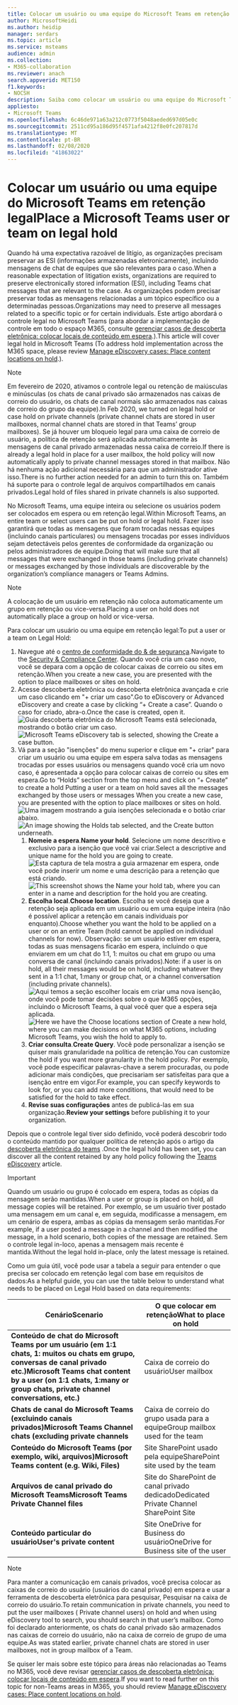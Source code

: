 ```yaml
---
title: Colocar um usuário ou uma equipe do Microsoft Teams em retenção legal
author: MicrosoftHeidi
ms.author: heidip
manager: serdars
ms.topic: article
ms.service: msteams
audience: admin
ms.collection:
- M365-collaboration
ms.reviewer: anach
search.appverid: MET150
f1.keywords:
- NOCSH
description: Saiba como colocar um usuário ou uma equipe do Microsoft Teams em retenção legal usando o Centro de Segurança e Conformidade, e saiba o que necessita de uma retenção legal com base nas exigências de dados.
appliesto:
- Microsoft Teams
ms.openlocfilehash: 6c46de971a63a212c0773f5048aeded697d05e0c
ms.sourcegitcommit: 2511cd95a186d95f4571afa4212f8e0fc207817d
ms.translationtype: MT
ms.contentlocale: pt-BR
ms.lasthandoff: 02/08/2020
ms.locfileid: "41863022"
---
```

<a name="place-a-microsoft-teams-user-or-team-on-legal-hold"></a><span data-ttu-id="bb341-103">Colocar um usuário ou uma equipe do Microsoft Teams em retenção legal</span><span class="sxs-lookup"><span data-stu-id="bb341-103">Place a Microsoft Teams user or team on legal hold</span></span>
==================================================

<span data-ttu-id="bb341-104">Quando há uma expectativa razoável de litígio, as organizações precisam preservar as ESI (informações armazenadas eletronicamente), incluindo mensagens de chat de equipes que são relevantes para o caso.</span><span class="sxs-lookup"><span data-stu-id="bb341-104">When a reasonable expectation of litigation exists, organizations are required to preserve electronically stored information (ESI), including Teams chat messages that are relevant to the case.</span></span> <span data-ttu-id="bb341-105">As organizações podem precisar preservar todas as mensagens relacionadas a um tópico específico ou a determinadas pessoas.</span><span class="sxs-lookup"><span data-stu-id="bb341-105">Organizations may need to preserve all messages related to a specific topic or for certain individuals.</span></span> <span data-ttu-id="bb341-106">Este artigo abordará o controle legal no Microsoft Teams (para abordar a implementação de controle em todo o espaço M365, consulte [gerenciar casos de descoberta eletrônica: colocar locais de conteúdo em espera](https://docs.microsoft.com/microsoft-365/compliance/ediscovery-cases#step-4-place-content-locations-on-hold).).</span><span class="sxs-lookup"><span data-stu-id="bb341-106">This article will cover legal hold in Microsoft Teams (To address hold implementation across the M365 space, please review [Manage eDiscovery cases: Place content locations on hold](https://docs.microsoft.com/microsoft-365/compliance/ediscovery-cases#step-4-place-content-locations-on-hold).).</span></span>

> [!NOTE]
> <span data-ttu-id="bb341-107">Em fevereiro de 2020, ativamos o controle legal ou retenção de maiúsculas e minúsculas (os chats de canal privado são armazenados nas caixas de correio do usuário, os chats de canal normais são armazenados nas caixas de correio do grupo da equipe).</span><span class="sxs-lookup"><span data-stu-id="bb341-107">In Feb 2020, we turned on legal hold or case hold on private channels (private channel chats are stored in user mailboxes, normal channel chats are stored in that Teams’ group mailboxes).</span></span> <span data-ttu-id="bb341-108">Se já houver um bloqueio legal para uma caixa de correio de usuário, a política de retenção será aplicada automaticamente às mensagens de canal privado armazenadas nessa caixa de correio.</span><span class="sxs-lookup"><span data-stu-id="bb341-108">If there is already a legal hold in place for a user mailbox, the hold policy will now automatically apply to private channel messages stored in that mailbox.</span></span> <span data-ttu-id="bb341-109">Não há nenhuma ação adicional necessária para que um administrador ative isso.</span><span class="sxs-lookup"><span data-stu-id="bb341-109">There is no further action needed for an admin to turn this on.</span></span> <span data-ttu-id="bb341-110">Também há suporte para o controle legal de arquivos compartilhados em canais privados.</span><span class="sxs-lookup"><span data-stu-id="bb341-110">Legal hold of files shared in private channels is also supported.</span></span>

<span data-ttu-id="bb341-111">No Microsoft Teams, uma equipe inteira ou selecione os usuários podem ser colocados em espera ou em retenção legal.</span><span class="sxs-lookup"><span data-stu-id="bb341-111">Within Microsoft Teams, an entire team or select users can be put on hold or legal hold.</span></span> <span data-ttu-id="bb341-112">Fazer isso garantirá que todas as mensagens que foram trocadas nessas equipes (incluindo canais particulares) ou mensagens trocadas por esses indivíduos sejam detectáveis pelos gerentes de conformidade da organização ou pelos administradores de equipe.</span><span class="sxs-lookup"><span data-stu-id="bb341-112">Doing that will make sure that all messages that were exchanged in those teams (including private channels) or messages exchanged by those individuals are discoverable by the organization’s compliance managers or Teams Admins.</span></span>

> [!NOTE]
> <span data-ttu-id="bb341-113">A colocação de um usuário em retenção não coloca automaticamente um grupo em retenção ou vice-versa.</span><span class="sxs-lookup"><span data-stu-id="bb341-113">Placing a user on hold does not automatically place a group on hold or vice-versa.</span></span>

<span data-ttu-id="bb341-114">Para colocar um usuário ou uma equipe em retenção legal:</span><span class="sxs-lookup"><span data-stu-id="bb341-114">To put a user or a team on Legal Hold:</span></span>

1. <span data-ttu-id="bb341-115">Navegue até o [centro de conformidade do & de segurança](https://go.microsoft.com/fwlink/?linkid=854628).</span><span class="sxs-lookup"><span data-stu-id="bb341-115">Navigate to the [Security & Compliance Center](https://go.microsoft.com/fwlink/?linkid=854628).</span></span> <span data-ttu-id="bb341-116">Quando você cria um caso novo, você se depara com a opção de colocar caixas de correio ou sites em retenção.</span><span class="sxs-lookup"><span data-stu-id="bb341-116">When you create a new case, you are presented with the option to place mailboxes or sites on hold.</span></span>
1. <span data-ttu-id="bb341-117">Acesse descoberta eletrônica ou descoberta eletrônica avançada e crie um caso clicando em "+ criar um caso".</span><span class="sxs-lookup"><span data-stu-id="bb341-117">Go to eDiscovery or Advanced eDiscovery and create a case by clicking “+ Create a case”.</span></span> <span data-ttu-id="bb341-118">Quando o caso for criado, abra-o.</span><span class="sxs-lookup"><span data-stu-id="bb341-118">Once the case is created, open it.</span></span>
<span data-ttu-id="bb341-119">![Guia descoberta eletrônica do Microsoft Teams está selecionada, mostrando o botão criar um caso.](media/LegalHold1.png)</span><span class="sxs-lookup"><span data-stu-id="bb341-119">![Microsoft Teams eDiscovery tab is selected, showing the Create a case button.](media/LegalHold1.png)</span></span>
1. <span data-ttu-id="bb341-120">Vá para a seção "isenções" do menu superior e clique em "+ criar" para criar um usuário ou uma equipe em espera salva todas as mensagens trocadas por esses usuários ou mensagens quando você cria um novo caso, é apresentada a opção para colocar caixas de correio ou sites em espera.</span><span class="sxs-lookup"><span data-stu-id="bb341-120">Go to “Holds” section from the top menu and click on “+ Create” to create a hold Putting a user or a team on hold saves all the messages exchanged by those users or messages When you create a new case, you are presented with the option to place mailboxes or sites on hold.</span></span>
<span data-ttu-id="bb341-121">![Uma imagem mostrando a guia isenções selecionada e o botão criar abaixo.](media/LegalHold2.png)</span><span class="sxs-lookup"><span data-stu-id="bb341-121">![An image showing the Holds tab selected, and the Create button underneath.](media/LegalHold2.png)</span></span>
    1. <span data-ttu-id="bb341-122">**Nomeie a espera**.</span><span class="sxs-lookup"><span data-stu-id="bb341-122">**Name your hold**.</span></span> <span data-ttu-id="bb341-123">Selecione um nome descritivo e exclusivo para a isenção que você vai criar.</span><span class="sxs-lookup"><span data-stu-id="bb341-123">Select a descriptive and unique name for the hold you are going to create.</span></span>
<span data-ttu-id="bb341-124">![Esta captura de tela mostra a guia armazenar em espera, onde você pode inserir um nome e uma descrição para a retenção que está criando.](media/LegalHold3.png)</span><span class="sxs-lookup"><span data-stu-id="bb341-124">![This screenshot shows the Name your hold tab, where you can enter in a name and description for the hold you are creating.](media/LegalHold3.png)</span></span>
    1. <span data-ttu-id="bb341-125">**Escolha local**.</span><span class="sxs-lookup"><span data-stu-id="bb341-125">**Choose location**.</span></span> <span data-ttu-id="bb341-126">Escolha se você deseja que a retenção seja aplicada em um usuário ou em uma equipe inteira (não é possível aplicar a retenção em canais individuais por enquanto).</span><span class="sxs-lookup"><span data-stu-id="bb341-126">Choose whether you want the hold to be applied on a user or on an entire Team (hold cannot be applied on individual channels for now).</span></span> <span data-ttu-id="bb341-127">Observação: se um usuário estiver em espera, todas as suas mensagens ficarão em espera, incluindo o que enviarem em um chat do 1:1, 1: muitos ou chat em grupo ou uma conversa de canal (incluindo canais privados).</span><span class="sxs-lookup"><span data-stu-id="bb341-127">Note: if a user is on hold, all their messages would be on hold, including whatever they sent in a 1:1 chat, 1:many or group chat, or a channel conversation (including private channels).</span></span>
    <span data-ttu-id="bb341-128">![Aqui temos a seção escolher locais em criar uma nova isenção, onde você pode tomar decisões sobre o que M365 opções, incluindo o Microsoft Teams, à qual você quer que a espera seja aplicada.](media/LegalHold4.png)</span><span class="sxs-lookup"><span data-stu-id="bb341-128">![Here we have the Choose locations section of Create a new hold, where you can make decisions on what M365 options, including Microsoft Teams, you wish the hold to apply to.](media/LegalHold4.png)</span></span>
    1. <span data-ttu-id="bb341-129">**Criar consulta**.</span><span class="sxs-lookup"><span data-stu-id="bb341-129">**Create Query**.</span></span> <span data-ttu-id="bb341-130">Você pode personalizar a isenção se quiser mais granularidade na política de retenção.</span><span class="sxs-lookup"><span data-stu-id="bb341-130">You can customize the hold if you want more granularity in the hold policy.</span></span> <span data-ttu-id="bb341-131">Por exemplo, você pode especificar palavras-chave a serem procuradas, ou pode adicionar mais condições, que precisariam ser satisfeitas para que a isenção entre em vigor.</span><span class="sxs-lookup"><span data-stu-id="bb341-131">For example, you can specify keywords to look for, or you can add more conditions, that would need to be satisfied for the hold to take effect.</span></span>
    1. <span data-ttu-id="bb341-132">**Revise suas configurações** antes de publicá-las em sua organização.</span><span class="sxs-lookup"><span data-stu-id="bb341-132">**Review your settings** before publishing it to your organization.</span></span>

<span data-ttu-id="bb341-133">Depois que o controle legal tiver sido definido, você poderá descobrir todo o conteúdo mantido por qualquer política de retenção após o artigo da [descoberta eletrônica do teams](eDiscovery-investigation.md) .</span><span class="sxs-lookup"><span data-stu-id="bb341-133">Once the legal hold has been set, you can discover all the content retained by any hold policy following the [Teams eDiscovery](eDiscovery-investigation.md) article.</span></span>

> [!IMPORTANT]
> <span data-ttu-id="bb341-134">Quando um usuário ou grupo é colocado em espera, todas as cópias da mensagem serão mantidas.</span><span class="sxs-lookup"><span data-stu-id="bb341-134">When a user or group is placed on hold, all message copies will be retained.</span></span> <span data-ttu-id="bb341-135">Por exemplo, se um usuário tiver postado uma mensagem em um canal e, em seguida, modificasse a mensagem, em um cenário de espera, ambas as cópias da mensagem serão mantidas.</span><span class="sxs-lookup"><span data-stu-id="bb341-135">For example, if a user posted a message in a channel and then modified the message, in a hold scenario, both copies of the message are retained.</span></span> <span data-ttu-id="bb341-136">Sem o controle legal in-loco, apenas a mensagem mais recente é mantida.</span><span class="sxs-lookup"><span data-stu-id="bb341-136">Without the legal hold in-place, only the latest message is retained.</span></span>

<span data-ttu-id="bb341-137">Como um guia útil, você pode usar a tabela a seguir para entender o que precisa ser colocado em retenção legal com base em requisitos de dados:</span><span class="sxs-lookup"><span data-stu-id="bb341-137">As a helpful guide, you can use the table below to understand what needs to be placed on Legal Hold based on data requirements:</span></span>

|<span data-ttu-id="bb341-138">Cenário</span><span class="sxs-lookup"><span data-stu-id="bb341-138">Scenario</span></span>  |<span data-ttu-id="bb341-139">O que colocar em retenção</span><span class="sxs-lookup"><span data-stu-id="bb341-139">What to place on hold</span></span>  |
|---------|---------|
|<span data-ttu-id="bb341-140">**Conteúdo de chat do Microsoft Teams por um usuário (em 1:1 chats, 1: muitos ou chats em grupo, conversas de canal privado etc.)**</span><span class="sxs-lookup"><span data-stu-id="bb341-140">**Microsoft Teams chat content by a user (on 1:1 chats, 1:many or group chats, private channel conversations, etc.)**</span></span>     |<span data-ttu-id="bb341-141">Caixa de correio do usuário</span><span class="sxs-lookup"><span data-stu-id="bb341-141">User mailbox</span></span>         |
|<span data-ttu-id="bb341-142">**Chats de canal do Microsoft Teams (excluindo canais privados)**</span><span class="sxs-lookup"><span data-stu-id="bb341-142">**Microsoft Teams Channel chats (excluding private channels**</span></span>    |<span data-ttu-id="bb341-143">Caixa de correio do grupo usada para a equipe</span><span class="sxs-lookup"><span data-stu-id="bb341-143">Group mailbox used for the team</span></span>         |
|<span data-ttu-id="bb341-144">**Conteúdo do Microsoft Teams (por exemplo, wiki, arquivos)**</span><span class="sxs-lookup"><span data-stu-id="bb341-144">**Microsoft Teams content (e.g. Wiki, Files)**</span></span>     |<span data-ttu-id="bb341-145">Site SharePoint usado pela equipe</span><span class="sxs-lookup"><span data-stu-id="bb341-145">SharePoint site used by the team</span></span>         |
|<span data-ttu-id="bb341-146">**Arquivos de canal privado do Microsoft Teams**</span><span class="sxs-lookup"><span data-stu-id="bb341-146">**Microsoft Teams Private Channel files**</span></span>     |<span data-ttu-id="bb341-147">Site do SharePoint de canal privado dedicado</span><span class="sxs-lookup"><span data-stu-id="bb341-147">Dedicated Private Channel SharePoint Site</span></span>     |
|<span data-ttu-id="bb341-148">**Conteúdo particular do usuário**</span><span class="sxs-lookup"><span data-stu-id="bb341-148">**User's private content**</span></span>     |<span data-ttu-id="bb341-149">Site OneDrive for Business do usuário</span><span class="sxs-lookup"><span data-stu-id="bb341-149">OneDrive for Business site of the user</span></span>         |

> [!NOTE]
> <span data-ttu-id="bb341-150">Para manter a comunicação em canais privados, você precisa colocar as caixas de correio do usuário (usuários do canal privado) em espera e usar a ferramenta de descoberta eletrônica para pesquisar, Pesquisar na caixa de correio do usuário.</span><span class="sxs-lookup"><span data-stu-id="bb341-150">To retain communication in private channels, you need to put the user mailboxes ( Private channel users) on hold and when using eDiscovery tool to search, you should search in that user’s mailbox.</span></span> <span data-ttu-id="bb341-151">Como foi declarado anteriormente, os chats do canal privado são armazenados nas caixas de correio do usuário, não na caixa de correio de grupo de uma equipe.</span><span class="sxs-lookup"><span data-stu-id="bb341-151">As was stated earlier, private channel chats are stored in user mailboxes, not in group mailbox of a Team.</span></span>

<span data-ttu-id="bb341-152">Se quiser ler mais sobre este tópico para áreas não relacionadas ao Teams no M365, você deve revisar [gerenciar casos de descoberta eletrônica: colocar locais de conteúdo em espera](https://docs.microsoft.com/microsoft-365/compliance/ediscovery-cases#step-4-place-content-locations-on-hold).</span><span class="sxs-lookup"><span data-stu-id="bb341-152">If you want to read further on this topic for non-Teams areas in M365, you should review [Manage eDiscovery cases: Place content locations on hold](https://docs.microsoft.com/microsoft-365/compliance/ediscovery-cases#step-4-place-content-locations-on-hold).</span></span>
